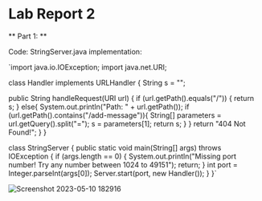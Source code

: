 # Lab Report 2

** Part 1: **

Code: StringServer.java implementation:

`import java.io.IOException;
import java.net.URI;

class Handler implements URLHandler {
  String s = "";

  public String handleRequest(URI url) {
    if (url.getPath().equals("/")) {
      return s;
    }
    else{
      System.out.println("Path: " + url.getPath());
      if (url.getPath().contains("/add-message")){
        String[] parameters = url.getQuery().split("=");
        s = parameters[1];
        return s;
      }
    }
    return "404 Not Found!";
  }
}

class StringServer {
  public static void main(String[] args) throws IOException {
    if (args.length == 0) {
      System.out.println("Missing port number! Try any number between 1024 to 49151");
      return;
    }
    int port = Integer.parseInt(args[0]);
    Server.start(port, new Handler());
  }
}`

![Screenshot 2023-05-10 182916](https://github.com/b1luu/cse15l-lab-reports/assets/120772535/65c2f6a0-b949-4061-ad66-504b8b8cb3ab)



